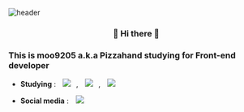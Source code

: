 ![header](https://capsule-render.vercel.app/api?type=rect&color=timeGradient&height=200&section=header&text=Welcome%20to%20my%20github&fontSize=70)

###  <center> 👋 Hi there 👋 
### This is moo9205 a.k.a Pizzahand studying for Front-end developer
  - <b>Studying</b> : <img src="http://img.shields.io/badge/-Javascript-F7DF1E?style=for-the-badge&logo=Javascript&logoColor=black"
        style="height : auto; margin-left : 10px; margin-right : 10px;"/>, <img src="http://img.shields.io/badge/-React-61DAFB?style=for-the-badge&logo=React&logoColor=black"
        style="height : auto; margin-left : 10px; margin-right : 10px;"/>, <img src="http://img.shields.io/badge/-Nodejs-339933?style=for-the-badge&logo=Node.js&logoColor=black"
        style="height : auto; margin-left : 10px; margin-right : 10px;"/>



  - <b>Social media</b> : <a href="https://velog.io/@pizzahand/">
    <img 
        src="http://img.shields.io/badge/-Velog-00CCBB?style=for-the-badge&logo=vimeo&logoColor=white&link=https://velog.io/@pizzahand/"
        style="height : auto; margin-left : 10px; margin-right : 10px;"/>
</a>

<!--
**moo9205/moo9205** is a ✨ _special_ ✨ repository because its `README.md` (this file) appears on your GitHub profile.

Here are some ideas to get you started:

- 🔭 I’m currently working on ...
- 🌱 I’m currently learning ...
- 👯 I’m looking to collaborate on ...
- 🤔 I’m looking for help with ...
- 💬 Ask me about ...
- 📫 How to reach me: ...
- 😄 Pronouns: ...
- ⚡ Fun fact: ...
-->
